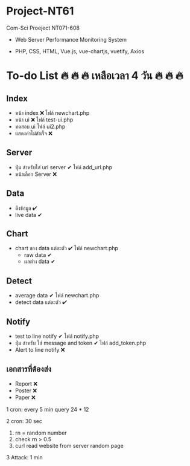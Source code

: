 # Project-NT61
Com-Sci Proeject NT071-608 

- Web Server Performance Monitoring System 

- PHP, CSS, HTML, Vue.js, vue-chartjs, vuetify, Axios

# To-do List  🔥  🔥  🔥  เหลือเวลา 4 วัน  🔥  🔥  🔥 

## Index
- หน้า index &#10060; ไฟล์ newchart.php
- หน้า ui &#10060; ไฟล์ test-ui.php
- ทดสอบ ui ไฟล์ ui2.php
- แสดงค่าไม่สำเร็จ &#10060;
## Server
- ปุ่ม สำหรับใส่ url server &#10004; ไฟล์ add_url.php
- หน้าเลือก Server &#10060;

## Data
- ดึงข้อมูล  &#10004; 
- live data &#10004;

## Chart
- chart ของ data แต่ละตัว &#10004; ไฟล์ newchart.php
    - raw data &#10004;
    - ผลต่าง data &#10004;

## Detect
- average data &#10004;             ไฟล์ newchart.php
- detect data แต่ละตัว &#10004;

## Notify
- test to line notify &#10004;      ไฟล์ notify.php
- ปุ่ม สำหรับ ใส่ message and token &#10004;        ไฟล์ add_token.php
- Alert to line notify &#10060;

## เอกสารที่ต้องส่ง
- Report &#10060;
- Poster &#10060;
- Paper &#10060;

1 cron: every 5 min query
24 * 12

2 cron: 30 sec
1. rn = random number
2. check rn > 0.5
3. curl read website from server
random page

3 Attack: 1 min
